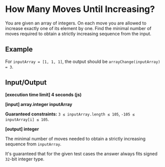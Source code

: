 # How Many Moves Until Increasing?

You are given an array of integers. On each move you are allowed to increase exactly one of its element by one. Find the minimal number of moves required to obtain a strictly increasing sequence from the input.

## Example

For `inputArray = [1, 1, 1]`, the output should be
`arrayChange(inputArray) = 3`.

## Input/Output

**[execution time limit] 4 seconds (js)**

**[input] array.integer inputArray**

**Guaranteed constraints:**
`3 ≤ inputArray.length ≤ 105`,
`-105 ≤ inputArray[i] ≤ 105`.

**[output] integer**

The minimal number of moves needed to obtain a strictly increasing sequence from `inputArray`.

It's guaranteed that for the given test cases the answer always fits signed `32`-bit integer type.